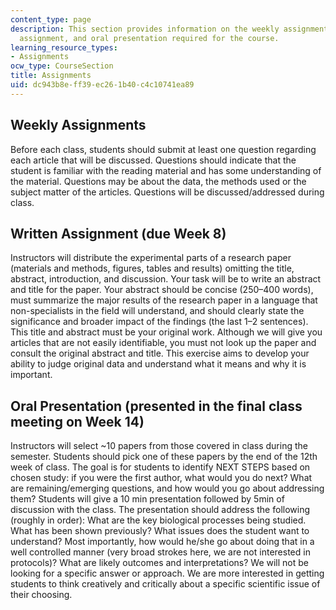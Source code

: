 ```yaml
---
content_type: page
description: This section provides information on the weekly assignments, written
  assignment, and oral presentation required for the course.
learning_resource_types:
- Assignments
ocw_type: CourseSection
title: Assignments
uid: dc943b8e-ff39-ec26-1b40-c4c10741ea89
---
```


Weekly Assignments
------------------

Before each class, students should submit at least one question regarding each article that will be discussed. Questions should indicate that the student is familiar with the reading material and has some understanding of the material. Questions may be about the data, the methods used or the subject matter of the articles. Questions will be discussed/addressed during class.

Written Assignment (due Week 8)
-------------------------------

Instructors will distribute the experimental parts of a research paper (materials and methods, figures, tables and results) omitting the title, abstract, introduction, and discussion. Your task will be to write an abstract and title for the paper. Your abstract should be concise (250–400 words), must summarize the major results of the research paper in a language that non-specialists in the field will understand, and should clearly state the significance and broader impact of the findings (the last 1–2 sentences). This title and abstract must be your original work. Although we will give you articles that are not easily identifiable, you must not look up the paper and consult the original abstract and title. This exercise aims to develop your ability to judge original data and understand what it means and why it is important.

Oral Presentation (presented in the final class meeting on Week 14)
-------------------------------------------------------------------

Instructors will select ~10 papers from those covered in class during the semester. Students should pick one of these papers by the end of the 12th week of class. The goal is for students to identify NEXT STEPS based on chosen study: if you were the first author, what would you do next? What are remaining/emerging questions, and how would you go about addressing them? Students will give a 10 min presentation followed by 5min of discussion with the class. The presentation should address the following (roughly in order): What are the key biological processes being studied. What has been shown previously? What issues does the student want to understand? Most importantly, how would he/she go about doing that in a well controlled manner (very broad strokes here, we are not interested in protocols)? What are likely outcomes and interpretations? We will not be looking for a specific answer or approach. We are more interested in getting students to think creatively and critically about a specific scientific issue of their choosing.